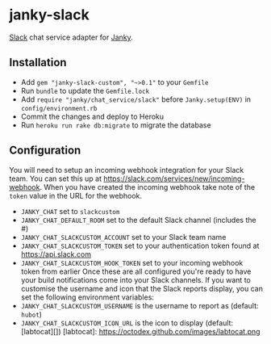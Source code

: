 # janky-slack

[Slack](https://slack.com/) chat service adapter for
[Janky](https://github.com/github/janky).

## Installation
  * Add `gem "janky-slack-custom", "~>0.1"` to your `Gemfile`
  * Run `bundle` to update the `Gemfile.lock`
  * Add `require "janky/chat_service/slack"` before `Janky.setup(ENV)` in
    `config/environment.rb`
  * Commit the changes and deploy to Heroku
  * Run `heroku run rake db:migrate` to migrate the database

## Configuration

You will need to setup an incoming webhook integration for your Slack team. You
can set this up at https://slack.com/services/new/incoming-webhook. When you
have created the incoming webhook take note of the `token` value in the URL for
the webhook.
  * `JANKY_CHAT` set to `slackcustom`
  * `JANKY_CHAT_DEFAULT_ROOM` set to the default Slack channel (includes the #)
  * `JANKY_CHAT_SLACKCUSTOM_ACCOUNT` set to your Slack team name
  * `JANKY_CHAT_SLACKCUSTOM_TOKEN` set to your authentication token found at
     https://api.slack.com
  * `JANKY_CHAT_SLACKCUSTOM_HOOK_TOKEN` set to your incoming webhook token from
     earlier
Once these are all configured you're ready to have your build notifications
come into your Slack channels.  If you want to customise the username and icon
that the Slack reports display, you can set the following environment
variables:
  * `JANKY_CHAT_SLACKCUSTOM_USERNAME` is the username to report as (default: `hubot`)
  * `JANKY_CHAT_SLACKCUSTOM_ICON_URL` is the icon to display (default: [labtocat][])
[labtocat]: https://octodex.github.com/images/labtocat.png
